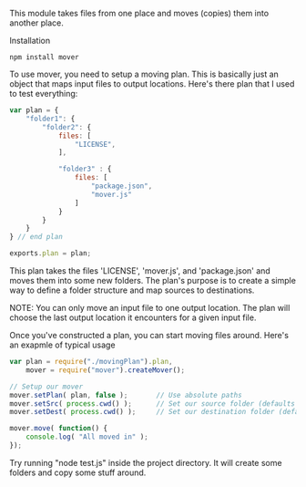 This module takes files from one place and moves (copies) them into another place.

Installation
```
npm install mover
```

To use mover, you need to setup a moving plan. This is basically just an object that maps input files to output locations. Here's there plan that I used to test everything:

```JavaScript
var plan = {
	"folder1": {
		"folder2": {
			files: [
				"LICENSE",
			],	

			"folder3" : {
				files: [
					"package.json",
					"mover.js"
				]
			}
		}
	}
} // end plan

exports.plan = plan;
```
This plan takes the files 'LICENSE', 'mover.js', and 'package.json' and moves them into some new folders. The plan's purpose is to create a simple way to define a folder structure and map sources to destinations.

NOTE: You can only move an input file to one output location. The plan will choose the last output location it encounters for a given input file.

Once you've constructed a plan, you can start moving files around. Here's an exapmle of typical usage
```JavaScript
var plan = require("./movingPlan").plan,
	mover = require("mover").createMover();

// Setup our mover
mover.setPlan( plan, false );		// Use absolute paths
mover.setSrc( process.cwd() );		// Set our source folder (defaults to process.cwd())
mover.setDest( process.cwd() );		// Set our destination folder (defaults to process.cwd())

mover.move( function() {
	console.log( "All moved in" );
});
```

Try running "node test.js" inside the project directory. It will create some folders and copy some stuff around.